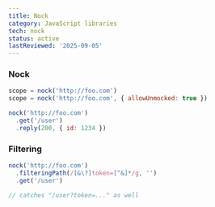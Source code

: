 ```yaml
---
title: Nock
category: JavaScript libraries
tech: nock
status: active
lastReviewed: '2025-09-05'
---
```


### Nock

```js
scope = nock('http://foo.com')
scope = nock('http://foo.com', { allowUnmocked: true })
```

```js
nock('http://foo.com')
  .get('/user')
  .reply(200, { id: 1234 })
```

### Filtering

```js
nock('http://foo.com')
  .filteringPath(/[&\?]token=[^&]*/g, '')
  .get('/user')

// catches "/user?token=..." as well
```
